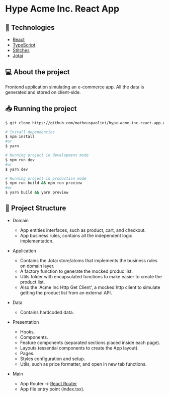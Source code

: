 # Hype Acme Inc. React App

## :rocket: Technologies

- [React](https://react.dev/)
- [TypeScript](https://www.typescriptlang.org/)
- [Stitches](https://stitches.dev/)
- [Jotai](https://jotai.org/)

## 💻 About the project

Frontend application simulating an e-commerce app.
All the data is generated and stored on client-side.

## 📥 Running the project

```bash
$ git clone https://github.com/matheuspaolini/hype-acme-inc-react-app.git && cd hype-acme-inc-react-app
```

```bash
# Install dependencies
$ npm install
#or
$ yarn

# Running project in development mode
$ npm run dev
#or
$ yarn dev

# Running project in production mode
$ npm run build && npm run preview
#or
$ yarn build && yarn preview
```

## 🧱 Project Structure

- Domain

  - App entities interfaces, such as product, cart, and checkout.
  - App business rules, contains all the independent logic implementation.

- Application

  - Contains the Jotai store/atoms that implements the business rules on domain layer.
  - A factory function to generate the mocked produc list.
  - Utils folder with encapsulated functions to make easier to create the product list.
  - Also the 'Acme Inc Http Get Client', a mocked http client to simulate getting the product list from an external API.

- Data

  - Contains hardcoded data.

- Presentation

  - Hooks.
  - Components.
  - Feature components (separated sections placed inside each page).
  - Layouts (essential components to create the App layout).
  - Pages.
  - Styles configuration and setup.
  - Utils, such as price formatter, and open in new tab functions.

- Main
  - App Router -> [React Router](https://reactrouter.com/en/main)
  - App file entry point (index.tsx).
